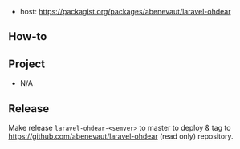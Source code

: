 - host: https://packagist.org/packages/abenevaut/laravel-ohdear

## How-to


## Project

- N/A

## Release

Make release `laravel-ohdear-<semver>` to master to deploy & tag to https://github.com/abenevaut/laravel-ohdear (read only) repository.
